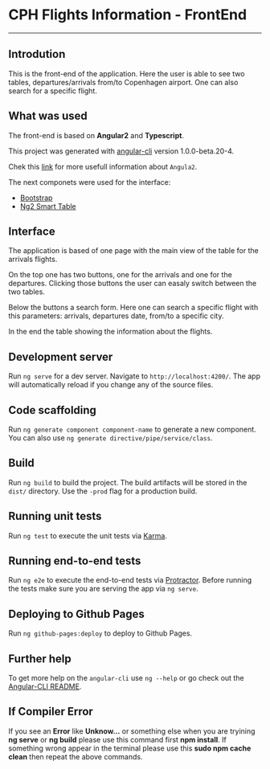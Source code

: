 # CPH Flights Information - FrontEnd

---
## Introdution
This is the front-end of the application. Here the user is able to see two tables, departures/arrivals from/to Copenhagen airport. One can also search for a specific flight.

## What was used
The front-end is based on **Angular2** and **Typescript**.

This project was generated with [angular-cli](https://github.com/angular/angular-cli) version 1.0.0-beta.20-4.

Chek this [link](https://angular.io/docs/ts/latest/) for more usefull information about `Angula2`.

The next componets were used for the interface:

* [Bootstrap](https://valor-software.com/ng2-bootstrap/#/)
* [Ng2 Smart Table](https://akveo.github.io/ng2-smart-table/)

## Interface
The application is based of one page with the main view of the table for the arrivals flights.

On the top one has two buttons, one for the arrivals and one for the departures. Clicking those buttons the user can easaly switch between the two tables.

Below the buttons a search form. Here one can search a specific flight with this parameters: arrivals, departures
date, from/to a specific city.

In the end the table showing the information about the flights.

## Development server
Run `ng serve` for a dev server. Navigate to `http://localhost:4200/`. The app will automatically reload if you change any of the source files.

## Code scaffolding

Run `ng generate component component-name` to generate a new component. You can also use `ng generate directive/pipe/service/class`.

## Build

Run `ng build` to build the project. The build artifacts will be stored in the `dist/` directory. Use the `-prod` flag for a production build.

## Running unit tests

Run `ng test` to execute the unit tests via [Karma](https://karma-runner.github.io).

## Running end-to-end tests

Run `ng e2e` to execute the end-to-end tests via [Protractor](http://www.protractortest.org/).
Before running the tests make sure you are serving the app via `ng serve`.

## Deploying to Github Pages

Run `ng github-pages:deploy` to deploy to Github Pages.

## Further help

To get more help on the `angular-cli` use `ng --help` or go check out the [Angular-CLI README](https://github.com/angular/angular-cli/blob/master/README.md).

## If Compiler Error
If you see an **Error** like **Unknow...** or something else when you are tryining **ng serve** or **ng build** please use this command first **npm install**. If something wrong appear in the terminal please use this **sudo npm cache clean** then repeat the above commands. 
